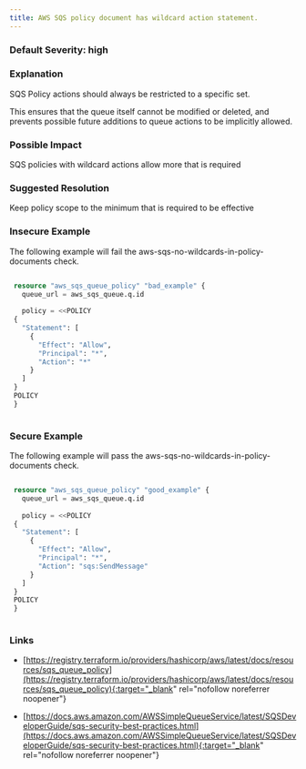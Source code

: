 ```yaml
---
title: AWS SQS policy document has wildcard action statement.
---
```


### Default Severity: <span class="severity high">high</span>

### Explanation

SQS Policy actions should always be restricted to a specific set.

This ensures that the queue itself cannot be modified or deleted, and prevents possible future additions to queue actions to be implicitly allowed.

### Possible Impact
SQS policies with wildcard actions allow more that is required

### Suggested Resolution
Keep policy scope to the minimum that is required to be effective


### Insecure Example

The following example will fail the aws-sqs-no-wildcards-in-policy-documents check.
```terraform

 resource "aws_sqs_queue_policy" "bad_example" {
   queue_url = aws_sqs_queue.q.id
 
   policy = <<POLICY
 {
   "Statement": [
     {
       "Effect": "Allow",
       "Principal": "*",
       "Action": "*"
     }
   ]
 }
 POLICY
 }
 
```



### Secure Example

The following example will pass the aws-sqs-no-wildcards-in-policy-documents check.
```terraform

 resource "aws_sqs_queue_policy" "good_example" {
   queue_url = aws_sqs_queue.q.id
 
   policy = <<POLICY
 {
   "Statement": [
     {
       "Effect": "Allow",
       "Principal": "*",
       "Action": "sqs:SendMessage"
     }
   ]
 }
 POLICY
 }
 
```



### Links


- [https://registry.terraform.io/providers/hashicorp/aws/latest/docs/resources/sqs_queue_policy](https://registry.terraform.io/providers/hashicorp/aws/latest/docs/resources/sqs_queue_policy){:target="_blank" rel="nofollow noreferrer noopener"}

- [https://docs.aws.amazon.com/AWSSimpleQueueService/latest/SQSDeveloperGuide/sqs-security-best-practices.html](https://docs.aws.amazon.com/AWSSimpleQueueService/latest/SQSDeveloperGuide/sqs-security-best-practices.html){:target="_blank" rel="nofollow noreferrer noopener"}



